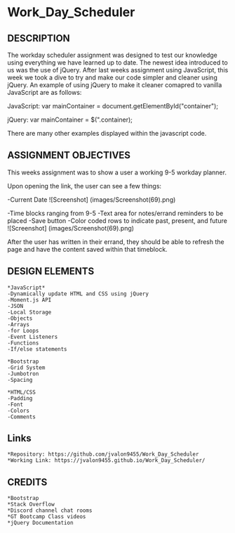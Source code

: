 # Work_Day_Scheduler

## DESCRIPTION

The workday scheduler assignment was designed to test our knowledge using everything we have learned up to date. The newest idea introduced to us was the use of jQuery. After last weeks assignment using JavaScript, this week we took a dive to try and make our code simpler and cleaner using jQuery. 
An example of using jQuery to make it cleaner comapred to vanilla JavaScript are as follows:

JavaScript:
var mainContainer = document.getElementById("container");

jQuery:
var mainContainer = $(".container);

There are many other examples displayed within the javascript code.

## ASSIGNMENT OBJECTIVES

This weeks assignment was to show a user a working 9-5 workday planner.

Upon opening the link, the user can see a few things:

-Current Date
![Screenshot] (images/Screenshot(69).png)

-Time blocks ranging from 9-5
-Text area for notes/errand reminders to be placed
-Save button
-Color coded rows to indicate past, present, and future
![Screenshot] (images/Screenshot(69).png)

After the user has written in their errand, they should be able to refresh the page and have the content saved within that timeblock.

## DESIGN ELEMENTS
    *JavaScript*
    -Dynamically update HTML and CSS using jQuery
    -Moment.js API
    -JSON
    -Local Storage
    -Objects
    -Arrays
    -for Loops
    -Event Listeners
    -Functions
    -If/else statements

    *Bootstrap
    -Grid System
    -Jumbotron
    -Spacing

    *HTML/CSS
    -Padding
    -Font
    -Colors
    -Comments

## Links
    *Repository: https://github.com/jvalon9455/Work_Day_Scheduler
    *Working Link: https://jvalon9455.github.io/Work_Day_Scheduler/
    
## CREDITS
    *Bootstrap
    *Stack Overflow
    *Discord channel chat rooms
    *GT Bootcamp Class videos
    *jQuery Documentation
    